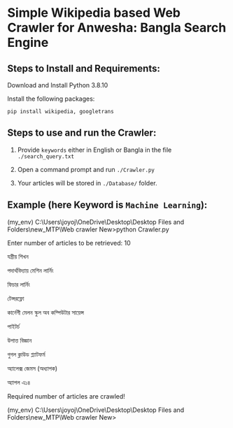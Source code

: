 # Simple Wikipedia based Web Crawler for Anwesha: Bangla Search Engine

## Steps to Install and Requirements:

Download and Install Python 3.8.10

Install the following packages:

`pip install wikipedia, googletrans`

## Steps to use and run the Crawler:

1. Provide `keywords` either in English or Bangla in the file `./search_query.txt`

2. Open a command prompt and run `./Crawler.py`

3. Your articles will be stored in `./Database/` folder.

## Example (here Keyword is `Machine Learning`):

(my_env) C:\Users\joyoj\OneDrive\Desktop\Desktop Files and Folders\new_MTP\Web crawler New>python Crawler.py

Enter number of articles to be retrieved: 10

যন্ত্রীয় শিখন

পদার্থবিদ্যায় মেশিন লার্নিং

ফিচার লার্নিং

টেন্সরফ্লো

কার্নেগী মেলন স্কুল অব কম্পিউটার সায়েন্স

পাইটর্চ

উপাত্ত বিজ্ঞান

গুগল ক্লাউড প্ল্যাটফর্ম

অ্যালেক্স জেমস (অধ্যাপক)

অ্যাপল এ১৪

Required number of articles are crawled!

(my_env) C:\Users\joyoj\OneDrive\Desktop\Desktop Files and Folders\new_MTP\Web crawler New>